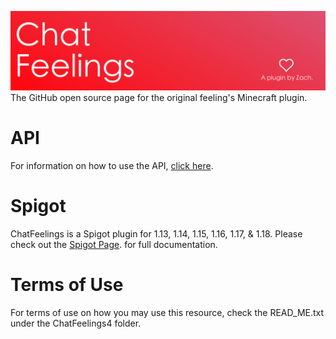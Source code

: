 ![Alt text](Images/chatfeelingsbanner.png?raw=true "ChatFeelings Banner")
The GitHub open source page for the original feeling's Minecraft plugin.

# API
For information on how to use the API, [click here](https://www.spigotmc.org/wiki/chatfeelings-api/).

# Spigot
ChatFeelings is a Spigot plugin for 1.13, 1.14, 1.15, 1.16, 1.17, & 1.18. Please check out the [Spigot Page](https://www.spigotmc.org/resources/chatfeelings.12987/). for full documentation.

# Terms of Use
For terms of use on how you may use this resource, check the READ_ME.txt under the ChatFeelings4 folder.

